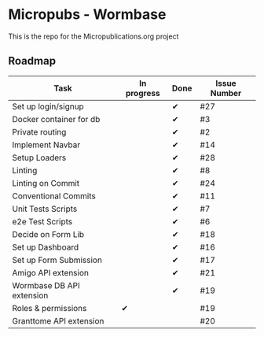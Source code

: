 # Micropubs - Wormbase

This is the repo for the Micropublications.org project

## Roadmap

|Task                       |In progress    |Done       |Issue Number   |
|---                        |---            |---        |---            |
|Set up login/signup        |               |&#x2714;   |#27
|Docker container for db    |               |&#x2714;   |#3
|Private routing            |               |&#x2714;   |#2
|Implement Navbar           |               |&#x2714;   |#14
|Setup Loaders              |               |&#x2714;   |#28
|Linting                    |               |&#x2714;   |#8
|Linting on Commit          |               |&#x2714;   |#24
|Conventional Commits       |               |&#x2714;   |#11
|Unit Tests Scripts         |               |&#x2714;   |#7
|e2e Test Scripts           |               |&#x2714;   |#6
|Decide on Form Lib         |               |&#x2714;   |#18
|Set up Dashboard           |               |&#x2714;   |#16
|Set up Form Submission     |               |&#x2714;   |#17
|Amigo API extension        |               |&#x2714;   |#21
|Wormbase DB API extension  |               |&#x2714;   |#19
|Roles & permissions        |&#x2714;       |           |#19
|Granttome API extension    |               |           |#20
